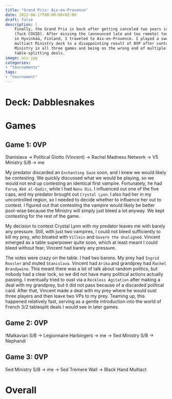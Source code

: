 ```yaml
---
title: "Grand Prix: Aix-en-Provence"
date: 2022-06-17T00:00:00+02:00
draft: false
description: |
    Finally, the Grand Prix is back after getting canceled two years in a row
    (fuck COVID). After missing the (announced late and too remote) tournament
    in Hyvinkää, Finland, I traveled to Aix-en-Provence. I played a sweet
    multiact Ministry deck to a disappointing result of 0VP after contesting
    Ministry in all three games and being on the wrong end of multiple
    table-splitting deals.
image: aix.jpg
categories:
- "tournaments"
tags:
- "tournament"
---
```


# Deck: Dabblesnakes

# Games

## Game 1: 0VP

Stanislava →️ Political Giotto (Vincent) →️ Rachel Madness Network →️ V5 Ministry S/B →️ me

My predator discarded an `Enchanting Gaze` soon, and I knew we would likely be
contesting. We quickly discussed what we would be playing, so we would not end up
contesting an identical first vampire. Fortunately, he had `Faruq Abd al-Qadir`,
while I had `Nonu Dis`. I influenced out one of the five caps, and my predator
brought out `Crystal Lynn`. I also had her in my uncontrolled region, so I needed
to decide whether to influence her out to contest. I figured out that contesting
the vampire would likely be better pool-wise because the Ministry will simply
just bleed a lot anyway. We kept contesting for the rest of the game.

My decision to contest Crystal Lynn with my predator leaves me with barely any
pressure. Still, with just two vampires, I could not bleed sufficiently to kill
my prey, who bloated with `Villein` and `Govern the Unaligned`. Vincent
emerged as a table superpower quite soon, which at least meant I could bleed
without fear; Vincent had barely any pressure.

The votes were crazy on the table. I had two barons. My prey had `Ingrid Rossler`
and muted `Stanislava`. Vincent had `Arika` and grandprey had `Rachel Brandywine`.
This meant there was a lot of talk about random politics, but nobody had a clear
lock, so we did not have many political actions actually passing. I eventually
tried to oust via a `Reckless Agitation` after making a deal with my grandprey,
but it did not pass because of a discarded political card. After that, Vincent
made a deal with my prey where he would oust three players and then leave two
VPs to my prey. Teaming up, this happened relatively fast, serving as a gentle
introduction into the world of French 3/2 tablesplit deals I would see in later
games.

## Game 2: 0VP

!Malkavian S/B →️ Legionnaire Harbingers →️ me →️ 5ed Ministry S/B →️ Nephandi

## Game 3: 0VP

5ed Ministry S/B → me → 5ed Tremere Wall → Black Hand Multiact

# Overall
